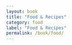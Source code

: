 ```yaml
---
layout: book
title: "Food & Recipes"
category: food
label: "Food & Recipes"
permalink: /book/food/
---
```

